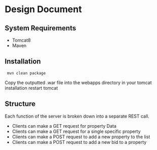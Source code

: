 # Design Document

## System Requirements

* Tomcat8
* Maven

## Installation
```
 mvn clean package
```
Copy the outputted .war file into the webapps directory in your tomcat installation
restart tomcat

## Structure

Each function of the server is broken down into a separate REST call.

* Clients can make a GET request for property Data
* Clients can make a GET request for a single specific property
* Clients can make a POST request to add a new property to the list
* Clients can make a POST request to add a new bid to a property
